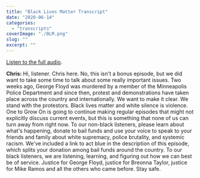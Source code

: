 ```yaml
---
title: "Black Lives Matter Transcript"
date: "2020-06-14"
categories: 
  - "transcripts"
coverImage: "./BLM.png"
slug: ""
excerpt: ""
---
```


[Listen to the full audio](https://12go.onetogrowonpod.com/black-lives-matter-2/).

**Chris:** Hi, listener. Chris here. No, this isn't a bonus episode, but we did want to take some time to talk about some really important issues. Two weeks ago, George Floyd was murdered by a member of the Minneapolis Police Department and since then, protest and demonstrations have taken place across the country and internationally. We want to make it clear. We stand with the protestors. Black lives matter and white silence is violence. One to Grow On is going to continue making regular episodes that might not explicitly discuss current events, but this is something that none of us can turn away from right now. To our non-black listeners, please learn about what's happening, donate to bail funds and use your voice to speak to your friends and family about white supremacy, police brutality, and systemic racism. We've included a link to act blue in the description of this episode, which splits your donation among bail funds around the country. To our black listeners, we are listening, learning, and figuring out how we can best be of service. Justice for George Floyd, justice for Breonna Taylor, justice for Mike Ramos and all the others who came before. Stay safe.
